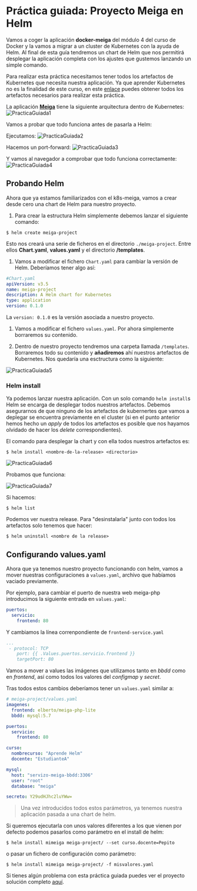 # Práctica guiada: Proyecto Meiga en Helm

Vamos a coger la aplicación **docker-meiga** del módulo 4 del curso de Docker y la vamos a migrar a un cluster de Kubernetes con la ayuda de Helm. Al final de esta guía tendremos un chart de Helm que nos permitirá desplegar la aplicación completa con los ajustes que gustemos lanzando un simple comando.

Para realizar esta práctica necesitamos tener todos los artefactos de Kubernetes que necesita nuestra aplicación. Ya que aprender Kubernetes no es la finalidad de este curso, en este [enlace]((https://github.com/prefapp/formacion/tree/master/cursos/helm/codigo_practica_guiada_meiga/meiga-k8s)) puedes obtener todos los artefactos necesarios para realizar esta práctica.

La aplicación [**Meiga**](https://github.com/prefapp/formacion/tree/master/cursos/helm/codigo_practica_guiada_meiga/meiga-k8s) tiene la siguiente arquitectura dentro de Kubernetes:
![PracticaGuiada1](./../_media/02/practica_guiada1.png)

Vamos a probar que todo funciona antes de pasarla a Helm:

Ejecutamos:
![PracticaGuiada2](./../_media/02/practica_guiada2.png)

Hacemos un port-forward:
![PracticaGuiada3](./../_media/02/practica_guiada3.png)

Y vamos al navegador a comprobar que todo funciona correctamente:
![PracticaGuiada4](./../_media/02/practica_guiada4.png)



## Probando Helm
Ahora que ya estamos familiarizados con el k8s-meiga, vamos a crear desde cero una chart de Helm para nuestro proyecto.

1. Para crear la estructura Helm simplemente debemos lanzar el siguiente comando:

  ```shell
  $ helm create meiga-project
  ```
  Esto nos creará una serie de ficheros en el directorio `./meiga-project`. Entre ellos **Chart.yaml**, **values.yaml** y el directorio **/templates**.

1. Vamos a modificar el fichero `Chart.yaml` para cambiar la versión de Helm. Deberíamos tener algo así:

  ```yaml
  #Chart.yaml
  apiVersion: v3.5
  name: meiga-project
  description: A Helm chart for Kubernetes
  type: application
  version: 0.1.0
  ```

  La `version: 0.1.0` es la versión asociada a nuestro proyecto.

1. Vamos a modificar el fichero `values.yaml`. Por ahora simplemente borraremos su contenido.

1. Dentro de nuestro proyecto tendremos una carpeta llamada `/templates`. Borraremos todo su contenido y **añadiremos** ahí nuestros artefactos de Kubernetes. Nos quedaría una esctructura como la siguiente:

  ![PracticaGuiada5](./../_media/02/practica_guiada5.png)

### Helm install
Ya podemos lanzar nuestra aplicación. Con un solo comando `helm install`s Helm se encarga de desplegar todos nuestros artefactos. Debemos asegurarnos de que ninguno de los artefactos de kubernertes que vamos a deplegar se encuentra previamente en el cluster (si en el punto anterior hemos hecho un *apply* de todos los artefactos es posible que nos hayamos olvidado de hacer los *delete* correspondientes). 

El comando para desplegar la chart y con ella todos nuestros artefactos es:

```shell
$ helm install <nombre-de-la-release> <directorio>
```

![PracticaGuiada6](./../_media/02/practica_guiada6.png)

Probamos que funciona:

![PracticaGuiada7](./../_media/02/practica_guiada7.png)

Si hacemos:

```shell
$ helm list
```

Podemos ver nuestra release. Para "desinstalarla" junto con todos los artefactos solo tenemos que hacer:

```shell
$ helm uninstall <nombre de la release>
```

## Configurando values.yaml
Ahora que ya tenemos nuestro proyecto funcionando con helm, vamos a mover nuestras configuraciones a `values.yaml`, archivo que habíamos vaciado previamente.

Por ejemplo, para cambiar el puerto de nuestra web meiga-php introducimos la siguiente entrada en `values.yaml`:

```yaml
puertos:
  servicio:
    frontend: 80
```
Y cambiamos la línea correnpondiente de `frontend-service.yaml`
```yaml
...
 - protocol: TCP
    port: {{ .Values.puertos.servicio.frontend }}
    targetPort: 80
```

Vamos a mover a values las imágenes que utilizamos tanto en *bbdd* como en *frontend*, así como todos los valores del *configmap* y *secret*.

Tras todos estos cambios deberíamos tener un `values.yaml` similar a:
```yaml
# meiga-project/values.yaml
imagenes: 
  frontend: elberto/meiga-php-lite
  bbdd: mysql:5.7

puertos:
  servicio:
    frontend: 80

curso:
  nombrecurso: "Aprende Helm"
  docente: "EstudianteA"

mysql:
  host: "servizo-meiga-bbdd:3306"
  user: "root"
  database: "meiga"

secreto: Y29udHJhc2luYWw=
```

> Una vez introducidos todos estos parámetros, ya tenemos nuestra aplicación pasada a una chart de helm. 

Si queremos ejecutarla con unos valores diferentes a los que vienen por defecto podemos pasarlos como parámetro en el install de helm:

```shell
$ helm install mimeiga meiga-project/ --set curso.docente=Pepito
```

o pasar un fichero de configuración como parámetro:
```shell
$ helm install mimeiga meiga-project/ -f misvalores.yaml 
```

Si tienes algún problema con esta práctica guiada puedes ver el proyecto solución completo [aquí](https://github.com/prefapp/formacion/tree/master/cursos/helm/codigo_practica_guiada_meiga/meiga-k8s).


